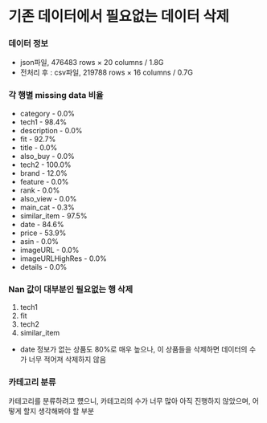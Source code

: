 # 기존 데이터에서 필요없는 데이터 삭제


### 데이터 정보
* json파일, 476483 rows × 20 columns / 1.8G
* 전처리 후 : csv파일, 219788 rows × 16 columns / 0.7G


### 각 행별 missing data 비율

*  category - 0.0%
*  tech1 - 98.4%
*  description - 0.0%
*  fit - 92.7%
*  title - 0.0%
*  also_buy - 0.0%
*  tech2 - 100.0%
*  brand - 12.0%
*  feature - 0.0%
*  rank - 0.0%
*  also_view - 0.0%
*  main_cat - 0.3%
*  similar_item - 97.5%
*  date - 84.6%
*  price - 53.9%
*  asin - 0.0%
*  imageURL - 0.0%
*  imageURLHighRes - 0.0%
*  details - 0.0%
  

### Nan 값이 대부분인 필요없는 행 삭제
1. tech1
2. fit
3. tech2
4. similar_item
* date 정보가 없는 상품도 80%로 매우 높으나, 이 상품들을 삭제하면 데이터의 수가 너무 적어져 삭제하지 않음


### 카테고리 분류
카테고리를 분류하려고 헀으니, 카테고리의 수가 너무 많아 아직 진행하지 않았으며, 어떻게 할지 생각해봐야 할 부분

